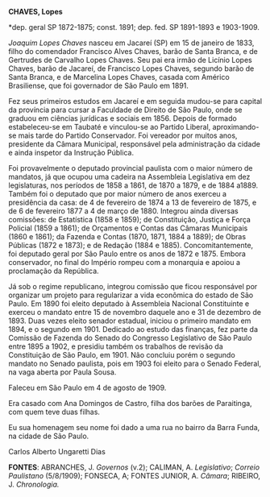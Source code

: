 **CHAVES, Lopes**

\*dep. geral SP 1872-1875; const. 1891; dep. fed. SP 1891-1893 e
1903-1909.

*Joaquim Lopes Chaves* nasceu em Jacareí (SP) em 15 de janeiro de 1833,
filho do comendador Francisco Alves Chaves, barão de Santa Branca, e de
Gertrudes de Carvalho Lopes Chaves. Seu pai era irmão de Licínio Lopes
Chaves, barão de Jacareí, de Francisco Lopes Chaves, segundo barão de
Santa Branca, e de Marcelina Lopes Chaves, casada com Américo
Brasiliense, que foi governador de São Paulo em 1891.

Fez seus primeiros estudos em Jacareí e em seguida mudou-se para capital
da província para cursar a Faculdade de Direito de São Paulo, onde se
graduou em ciências jurídicas e sociais em 1856. Depois de formado
estabeleceu-se em Taubaté e vinculou-se ao Partido Liberal,
aproximando-se mais tarde do Partido Conservador. Foi vereador por
muitos anos, presidente da Câmara Municipal, responsável pela
administração da cidade e ainda inspetor da Instrução Pública.

Foi provavelmente o deputado provincial paulista com o maior número de
mandatos, já que ocupou uma cadeira na Assembleia Legislativa em dez
legislaturas, nos períodos de 1858 a 1861, de 1870 a 1879, e de 1884
a1889. Também foi o deputado que por maior número de anos exerceu a
presidência da casa: de 4 de fevereiro de 1874 a 13 de fevereiro de
1875, e de 6 de fevereiro 1877 a 4 de março de 1880. Integrou ainda
diversas comissões: de Estatística (1858 e 1859); de Constituição,
Justiça e Força Policial (1859 a 1861); de Orçamentos e Contas das
Câmaras Municipais (1860 e 1861); da Fazenda e Contas (1870, 1871, 1884
a 1889); de Obras Públicas (1872 e 1873); e de Redação (1884 e 1885).
Concomitantemente, foi deputado geral por São Paulo entre os anos de
1872 e 1875. Embora conservador, no final do Império rompeu com a
monarquia e apoiou a proclamação da República.

Já sob o regime republicano, integrou comissão que ficou responsável por
organizar um projeto para regularizar a vida econômica do estado de São
Paulo. Em 1890 foi eleito deputado à Assembleia Nacional Constituinte e
exerceu o mandato entre 15 de novembro daquele ano e 31 de dezembro de
1893. Duas vezes eleito senador estadual, iniciou o primeiro mandato em
1894, e o segundo em 1901. Dedicado ao estudo das finanças, fez parte da
Comissão de Fazenda do Senado do Congresso Legislativo de São Paulo
entre 1895 a 1902, e presidiu também os trabalhos de revisão da
Constituição de São Paulo, em 1901. Não concluiu porém o segundo mandato
no Senado paulista, pois em 1903 foi eleito para o Senado Federal, na
vaga aberta por Paula Sousa.

Faleceu em São Paulo em 4 de agosto de 1909.

Era casado com Ana Domingos de Castro, filha dos barões de Paraitinga,
com quem teve duas filhas.

Eu sua homenagem seu nome foi dado a uma rua no bairro da Barra Funda,
na cidade de São Paulo.

Carlos Alberto Ungaretti Dias

**FONTES**: ABRANCHES, J. *Governos* (v.2); CALIMAN, A. *Legislativo*;
*Correio Paulistano* (5/8/1909); FONSECA, A; FONTES JUNIOR, A. *Câmara*;
RIBEIRO, J. *Chronologia.*

